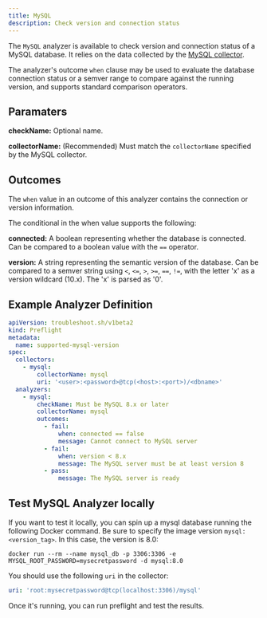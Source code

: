 ```yaml
---
title: MySQL
description: Check version and connection status 
---
```


The `MySQL` analyzer is available to check version and connection status of a MySQL database. It relies on the data collected by the [MySQL collector](https://troubleshoot.sh/docs/collect/mysql/).

The analyzer's outcome `when` clause may be used to evaluate the database connection status or a semver range to compare against the running version, and supports standard comparison operators.

## Paramaters

**checkName:** Optional name.

**collectorName:** (Recommended) Must match the `collectorName` specified by the MySQL collector.

## Outcomes

The `when` value in an outcome of this analyzer contains the connection or version information.

The conditional in the when value supports the following:

**connected:** A boolean representing whether the database is connected. Can be compared to a boolean value with the `==` operator.

**version:** A string representing the semantic version of the database. Can be compared to a semver string using `<`, `<=`, `>`, `>=`, `==`, `!=`, with the letter 'x' as a version wildcard (10.x). The 'x' is parsed as '0'.
  
## Example Analyzer Definition

```yaml
apiVersion: troubleshoot.sh/v1beta2
kind: Preflight
metadata:
  name: supported-mysql-version
spec:
  collectors:
    - mysql:
        collectorName: mysql
        uri: '<user>:<password>@tcp(<host>:<port>)/<dbname>'
  analyzers:
    - mysql:
        checkName: Must be MySQL 8.x or later
        collectorName: mysql
        outcomes:
          - fail:
              when: connected == false
              message: Cannot connect to MySQL server
          - fail:
              when: version < 8.x
              message: The MySQL server must be at least version 8
          - pass:
              message: The MySQL server is ready
```

## Test MySQL Analyzer locally

If you want to test it locally, you can spin up a mysql database running the following Docker command. Be sure to specify the image version `mysql:<version_tag>`. In this case, the version is 8.0:

```shell
docker run --rm --name mysql_db -p 3306:3306 -e MYSQL_ROOT_PASSWORD=mysecretpassword -d mysql:8.0
```
 
You should use the following `uri` in the collector:

```yaml
uri: 'root:mysecretpassword@tcp(localhost:3306)/mysql'
```
Once it's running, you can run preflight and test the results. 
